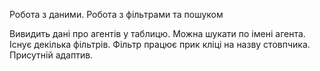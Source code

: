 Робота з даними. Робота з фільтрами та пошуком

Вивидить дані про агентів у таблицю.
Можна шукати по імені агента.
Існує декілька фільтрів.
Фільтр працює прик кліці на назву стовпчика.
Присутній адаптив.
